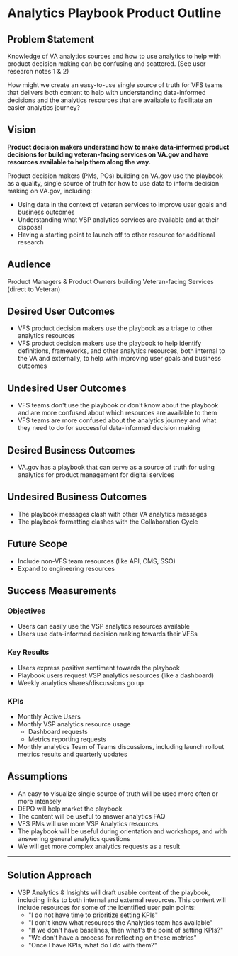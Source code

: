 # Analytics Playbook Product Outline

## Problem Statement
Knowledge of VA analytics sources and how to use analytics to help with product decision making can be confusing and scattered. (See user research notes 1 & 2)

How might we create an easy-to-use single source of truth for VFS teams that delivers both content to help with understanding data-informed decisions and the analytics resources that are available to facilitate an easier analytics journey?

## Vision
**Product decision makers understand how to make data-informed product decisions for building veteran-facing services on VA.gov and have resources available to help them along the way.**

Product decision makers (PMs, POs) building on VA.gov use the playbook as a quality, single source of truth for how to use data to inform decision making on VA.gov, including:
- Using data in the context of veteran services to improve user goals and business outcomes
- Understanding what VSP analytics services are available and at their disposal
- Having a starting point to launch off to other resource for additional research

## Audience
Product Managers & Product Owners building Veteran-facing Services (direct to Veteran)

## Desired User Outcomes
- VFS product decision makers use the playbook as a triage to other analytics resources
- VFS product decision makers use the playbook to help identify definitions, frameworks, and other analytics resources, both internal to the VA and externally, to help with improving user goals and business outcomes

## Undesired User Outcomes
- VFS teams don't use the playbook or don't know about the playbook and are more confused about which resources are available to them
- VFS teams are more confused about the analytics journey and what they need to do for successful data-informed decision making

## Desired Business Outcomes
- VA.gov has a playbook that can serve as a source of truth for using analytics for product management for digital services

## Undesired Business Outcomes
- The playbook messages clash with other VA analytics messages
- The playbook formatting clashes with the Collaboration Cycle

## Future Scope
- Include non-VFS team resources (like API, CMS, SSO)
- Expand to engineering resources

## Success Measurements
### Objectives
- Users can easily use the VSP analytics resources available
- Users use data-informed decision making towards their VFSs

### Key Results
- Users express positive sentiment towards the playbook
- Playbook users request VSP analytics resources (like a dashboard)
- Weekly analytics shares/discussions go up

### KPIs
- Monthly Active Users
- Monthly VSP analytics resource usage
  - Dashboard requests
  - Metrics reporting requests
- Monthly analytics Team of Teams discussions, including launch rollout metrics results and quarterly updates

## Assumptions
- An easy to visualize single source of truth will be used more often or more intensely
- DEPO will help market the playbook 
- The content will be useful to answer analytics FAQ
- VFS PMs will use more VSP Analytics resources
- The playbook will be useful during orientation and workshops, and with answering general analytics questions
- We will get more complex analytics requests as a result

---

## Solution Approach
- VSP Analytics & Insights will draft usable content of the playbook, including links to both internal and external resources. This content will include resources for some of the identified user pain points:
  - "I do not have time to prioritize setting KPIs"
  - "I don't know what resources the Analytics team has available"
  - "If we don't have baselines, then what's the point of setting KPIs?"
  - "We don't have a process for reflecting on these metrics"
  - "Once I have KPIs, what do I do with them?"
